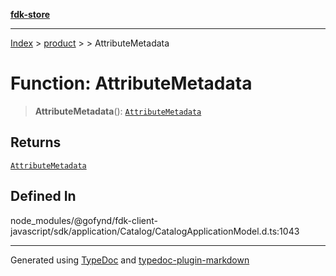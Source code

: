 [**fdk-store**](../../../README.md)
***

[Index](../../../API.md) > [product](../../README.md) > [<internal>](../README.md) > AttributeMetadata

# Function: AttributeMetadata

> **AttributeMetadata**(): [`AttributeMetadata`](../type-aliases/type-alias.AttributeMetadata.md)

## Returns

[`AttributeMetadata`](../type-aliases/type-alias.AttributeMetadata.md)

## Defined In

node\_modules/@gofynd/fdk-client-javascript/sdk/application/Catalog/CatalogApplicationModel.d.ts:1043

***
Generated using [TypeDoc](https://typedoc.org/) and [typedoc-plugin-markdown](https://www.npmjs.com/package/typedoc-plugin-markdown)
